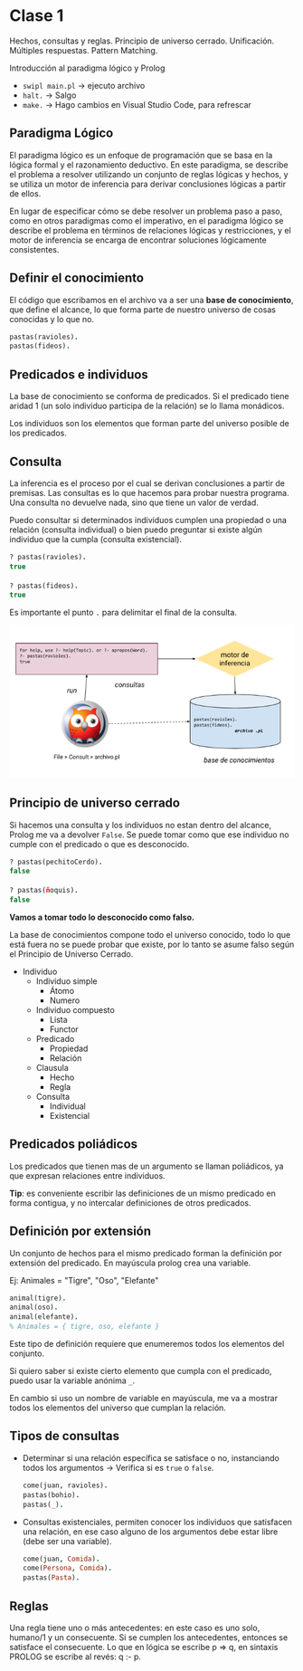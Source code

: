 # Clase 1

Hechos, consultas y reglas. Principio de universo cerrado. Unificación. Múltiples respuestas. Pattern Matching.	

Introducción al paradigma lógico y Prolog

- `swipl main.pl` -> ejecuto archivo
- `halt.` -> Salgo
- `make.` -> Hago cambios en Visual Studio Code, para refrescar

## Paradigma Lógico

El paradigma lógico es un enfoque de programación que se basa en la lógica formal y el razonamiento deductivo. En este paradigma, se describe el problema a resolver utilizando un conjunto de reglas lógicas y hechos, y se utiliza un motor de inferencia para derivar conclusiones lógicas a partir de ellos.

En lugar de especificar cómo se debe resolver un problema paso a paso, como en otros paradigmas como el imperativo, en el paradigma lógico se describe el problema en términos de relaciones lógicas y restricciones, y el motor de inferencia se encarga de encontrar soluciones lógicamente consistentes.

## Definir el conocimiento

El código que escribamos en el archivo va a ser una **base de conocimiento**, que define el alcance, lo que forma parte de nuestro universo de cosas conocidas y lo que no.

```Prolog
pastas(ravioles).
pastas(fideos).
```

## Predicados e individuos

La base de conocimiento se conforma de predicados. Si el predicado tiene aridad 1 (un solo individuo participa de la relación) se lo llama monádicos.

Los individuos son los elementos que forman parte del universo posible de los predicados.

## Consulta

La inferencia es el proceso por el cual se derivan conclusiones a partir de premisas. Las consultas es lo que hacemos para probar nuestra programa. Una consulta no devuelve nada, sino que tiene un valor de verdad.

Puedo consultar si determinados individuos cumplen una propiedad o una relación (consulta individual) o bien puedo preguntar si existe algún individuo que la cumpla (consulta existencial).

```Prolog
? pastas(ravioles).
true

? pastas(fideos).
true
```

Es importante el punto `.` para delimitar el final de la consulta.

![Motor Prolog](./motor.png)

## Principio de universo cerrado

Si hacemos una consulta y los individuos no estan dentro del alcance, Prolog me va a devolver `False`. Se puede tomar como que ese individuo no cumple con el predicado o que es desconocido.

```Prolog
? pastas(pechitoCerdo).
false

? pastas(ñoquis).
false
```

**Vamos a tomar todo lo desconocido como falso.**

La base de conocimientos compone todo el universo conocido, todo lo que está fuera no se puede probar que existe, por lo tanto se asume falso según el Principio de Universo Cerrado.

- Individuo
  - Individuo simple 
    - Átomo
    - Numero
  - Individuo compuesto
    - Lista
    - Functor
  - Predicado
    - Propiedad
    - Relación
  - Clausula
    - Hecho
    - Regla
  - Consulta
    - Individual
    - Existencial

## Predicados poliádicos

Los predicados que tienen mas de un argumento se llaman poliádicos, ya que expresan relaciones entre individuos.

**Tip**: es conveniente escribir las definiciones de un mismo predicado en forma contigua, y no intercalar definiciones de otros predicados.

## Definición por extensión

Un conjunto de hechos para el mismo predicado forman la definición por extensión del predicado. En mayúscula prolog crea una variable.

Ej: Animales = "Tigre", "Oso", "Elefante"

```Prolog
animal(tigre).
animal(oso).
animal(elefante).
% Animales = { tigre, oso, elefante }
```

Este tipo de definición requiere que enumeremos todos los elementos del conjunto.

Si quiero saber si existe cierto elemento que cumpla con el predicado, puedo usar la variable anónima `_`. 

En cambio si uso un nombre de variable en mayúscula, me va a mostrar todos los elementos del universo que cumplan la relación. 

## Tipos de consultas

- Determinar si una relación específica se satisface o no, instanciando todos los argumentos -> Verifica si es `true` o `false`.
  ```Prolog
  come(juan, ravioles).
  pastas(bohio).
  pastas(_).
  ```
- Consultas existenciales, permiten conocer los individuos que satisfacen una relación, en ese caso alguno de los argumentos debe estar libre (debe ser una variable). 
  ```Prolog
  come(juan, Comida).
  come(Persona, Comida).
  pastas(Pasta).
  ```
  
## Reglas
Una regla tiene uno o más antecedentes: en este caso es uno solo, humano/1 y un consecuente.
Si se cumplen los antecedentes, entonces se satisface el consecuente. Lo que en lógica se escribe p => q, en sintaxis PROLOG se escribe al revés:
q :- p. 
